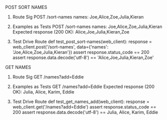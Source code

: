 
POST SORT NAMES
1. Route Sig
POST /sort-names
    names: Joe,Alice,Zoe,Julia,Kieran

2. Examples as Tests
POST /sort-names
    names: Joe,Alice,Zoe,Julia,Kieran
Expected response (200 OK):
Alice,Joe,Julia,Kieran,Zoe

3. Test Drive Route
def test_post_sort-names(web_client):
    response = web_client.post('/sort-names', data={'names': 'Joe,Alice,Zoe,Julia,Kieran'})
    assert response.status_code == 200
    assert response.data.decode('utf-8') == 'Alice,Joe,Julia,Kieran,Zoe'


GET NAMES
1. Route Sig
GET /names?add=Eddie

2. Examples as Tests
GET /names?add=Eddie
Expected response (200 OK):
    Julia, Alice, Karim, Eddie

3. Test Drive Route
def test_get_names_add(web_client):
    response = web_client.get('/names?add=Eddie')
    assert response.status_code == 200
    assert response.data.decode('utf-8') == Julia, Alice, Karim, Eddie
